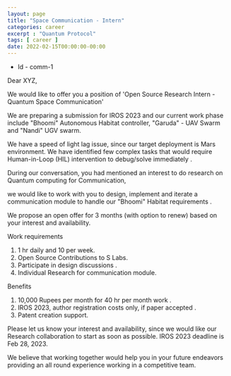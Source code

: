 ```yaml
---
layout: page
title: "Space Communication - Intern"
categories: career
excerpt : "Quantum Protocol"
tags: [ career ]
date: 2022-02-15T00:00:00-00:00
---
```


* Id - comm-1

Dear XYZ,

We would like to offer you a position of 'Open Source Research Intern - Quantum Space Communication'

We are preparing a submission for IROS 2023 and our current work phase include "Bhoomi" Autonomous Habitat controller, 
"Garuda" - UAV Swarm and "Nandi" UGV swarm.

We have a speed of light lag issue, since our target deployment is Mars environment. We have identified few complex 
tasks that would require Human-in-Loop (HIL) intervention to debug/solve immediately .

During our conversation, you had mentioned an interest to do research on Quantum computing  for Communication, 

we would like to work with you to design, implement and iterate a communication module to handle our 
"Bhoomi" Habitat requirements .

We propose an open offer for 3 months (with option to renew) based on your interest and
availability.

Work requirements
1. 1 hr daily and 10 per week.
2. Open Source Contributions to S Labs.
3. Participate in design discussions .
4. Individual Research for communication module.
   
Benefits
1. 10,000 Rupees per month for 40 hr per month work .
2. IROS 2023, author registration costs only, if paper accepted .
3. Patent creation support.

Please let us know your interest and availability, since we would like our Research collaboration 
to start as soon as possible. IROS 2023 deadline is Feb 28, 2023.

We believe that working together would help you in your future endeavors providing an all round
experience working in a competitive team.